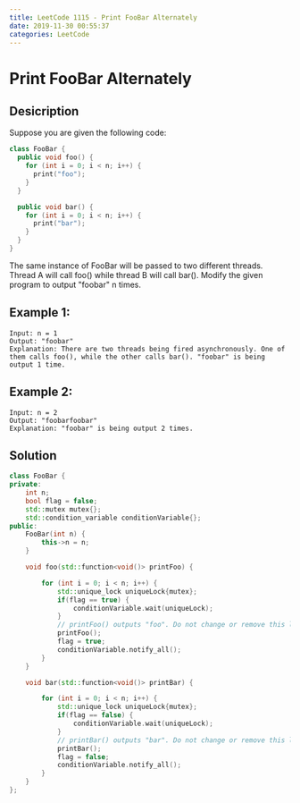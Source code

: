 ```yaml
---
title: LeetCode 1115 - Print FooBar Alternately
date: 2019-11-30 00:55:37
categories: LeetCode
---
```

# Print FooBar Alternately

<!--more-->

## Desicription

Suppose you are given the following code:

```cpp
class FooBar {
  public void foo() {
    for (int i = 0; i < n; i++) {
      print("foo");
    }
  }

  public void bar() {
    for (int i = 0; i < n; i++) {
      print("bar");
    }
  }
}
```
The same instance of FooBar will be passed to two different threads. Thread A will call foo() while thread B will call bar(). Modify the given program to output "foobar" n times.

## Example 1:

```
Input: n = 1
Output: "foobar"
Explanation: There are two threads being fired asynchronously. One of them calls foo(), while the other calls bar(). "foobar" is being output 1 time.
```

## Example 2:

```
Input: n = 2
Output: "foobarfoobar"
Explanation: "foobar" is being output 2 times.
```

## Solution

```cpp
class FooBar {
private:
    int n;
    bool flag = false;
    std::mutex mutex{};
    std::condition_variable conditionVariable{};
public:
    FooBar(int n) {
        this->n = n;
    }

    void foo(std::function<void()> printFoo) {

        for (int i = 0; i < n; i++) {
            std::unique_lock uniqueLock{mutex};
            if(flag == true) {
                conditionVariable.wait(uniqueLock);
            }
            // printFoo() outputs "foo". Do not change or remove this line.
            printFoo();
            flag = true;
            conditionVariable.notify_all();
        }
    }

    void bar(std::function<void()> printBar) {

        for (int i = 0; i < n; i++) {
            std::unique_lock uniqueLock{mutex};
            if(flag == false) {
                conditionVariable.wait(uniqueLock);
            }
            // printBar() outputs "bar". Do not change or remove this line.
            printBar();
            flag = false;
            conditionVariable.notify_all();
        }
    }
};
```
